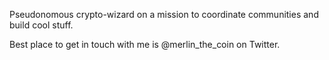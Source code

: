 Pseudonomous crypto-wizard on a mission to coordinate communities and build cool stuff.

Best place to get in touch with me is @merlin_the_coin on Twitter.
